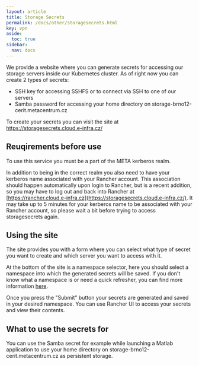 ```yaml
---
layout: article
title: Storage Secrets
permalink: /docs/other/storagesecrets.html
key: vpn
aside:
  toc: true
sidebar:
  nav: docs
---
```


We provide a website where you can generate secrets for accessing our
storage servers inside our Kubernetes cluster. As of right now you can
create 2 types of secrets:

- SSH key for accessing SSHFS or to connect via SSH to one of our servers
- Samba password for accessing your home directory on
storage-brno12-cerit.metacentrum.cz

To create your secrets you can visit the site at
https://storagesecrets.cloud.e-infra.cz/

## Reuqirements before use

To use this service you must be a part of the META kerberos realm.

In addition to being in the correct realm you also need to have your
kerberos name associated with your Rancher account. This association
should happen automatically upon login to Rancher, but is a recent
addition, so you may have to log out and back into Rancher at
[https://rancher.cloud.e-infra.cz](https://storagesecrets.cloud.e-infra.cz/).
It may take up to 5 minutes for your kerberos name to be associated
with your Rancher account, so please wait a bit before trying to access
storagesecrets again.

## Using the site

The site provides you with a form where you can select what type of secret
you want to create and which server you want to access with it.

At the bottom of the site is a namespace selector, here you should select
a namespace into which the generated secrets will be saved. If you don't
know what a namespace is or need a quick refresher, you can find more
information [here](http://docs.cerit.io/docs/quotas.html).

Once you press the "Submit" button your secrets are generated and
saved in your desired namespace. You can use Rancher UI to access
your secrets and view their contents.

## What to use the secrets for

You can use the Samba secret for example while launching a Matlab
application to use your home directory on storage-brno12-cerit.metacentrum.cz
as persistent storage.